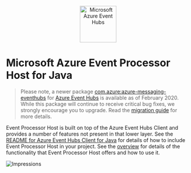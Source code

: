 <p align="center">
  <img src="event-hubs.png" alt="Microsoft Azure Event Hubs" width="100"/>
</p>

# Microsoft Azure Event Processor Host for Java

> Please note, a newer package [com.azure:azure-messaging-eventhubs](https://central.sonatype.com/search?namespace=com.azure&name=azure-messaging-eventhubs) for [Azure Event Hubs](https://azure.microsoft.com/services/event-hubs/) is available as of February 2020. While this package will continue to receive critical bug fixes, we strongly encourage you to upgrade. Read the [migration guide](https://aka.ms/azsdk/java/migrate/eh) for more details.

Event Processor Host is built on top of the Azure Event Hubs Client and provides a number of features
not present in that lower layer. See the [README for Azure Event Hubs Client for Java](https://github.com/Azure/azure-sdk-for-java/blob/main/sdk/eventhubs/microsoft-azure-eventhubs/README.md) for details of how to
include Event Processor Host in your project. See the [overview](https://github.com/Azure/azure-sdk-for-java/blob/main/sdk/eventhubs/microsoft-azure-eventhubs-eph/Overview.md) for details of the functionality
that Event Processor Host offers and how to use it.

![Impressions](https://azure-sdk-impressions.azurewebsites.net/api/impressions/azure-sdk-for-java%2Fsdk%2Feventhubs%2Fmicrosoft-azure-eventhubs-eph%2FReadme.png)
